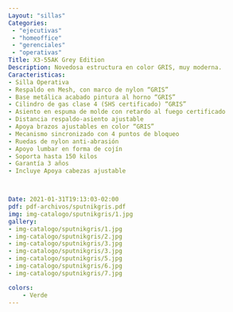 ```yaml
---
Layout: "sillas"
Categories:
 - "ejecutivas"
 - "homeoffice"
 - "gerenciales"
 - "operativas"
Title: X3-55AK Grey Edition
Description: Novedosa estructura en color GRIS, muy moderna.
Caracteristicas: 
- Silla Operativa
- Respaldo en Mesh, con marco de nylon “GRIS”
- Base metálica acabado pintura al horno “GRIS”
- Cilindro de gas clase 4 (SHS certificado) “GRIS”
- Asiento en espuma de molde con retardo al fuego certificado
- Distancia respaldo-asiento ajustable
- Apoya brazos ajustables en color “GRIS”
- Mecanismo sincronizado con 4 puntos de bloqueo
- Ruedas de nylon anti-abrasión
- Apoyo lumbar en forma de cojín
- Soporta hasta 150 kilos
- Garantía 3 años
- Incluye Apoya cabezas ajustable



Date: 2021-01-31T19:13:03-02:00
pdf: pdf-archivos/sputnikgris.pdf
img: img-catalogo/sputnikgris/1.jpg
gallery: 
- img-catalogo/sputnikgris/1.jpg
- img-catalogo/sputnikgris/2.jpg
- img-catalogo/sputnikgris/3.jpg
- img-catalogo/sputnikgris/3.jpg
- img-catalogo/sputnikgris/5.jpg
- img-catalogo/sputnikgris/6.jpg
- img-catalogo/sputnikgris/7.jpg

colors:
    - Verde
---
```

